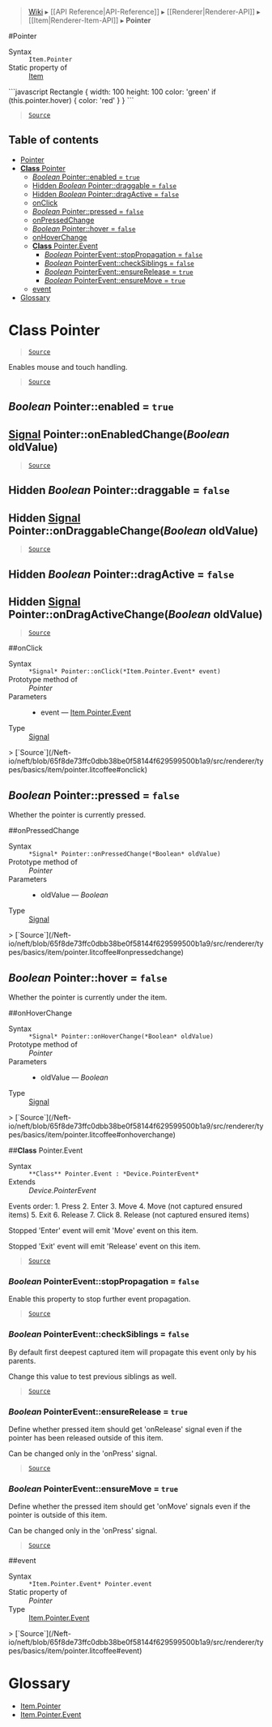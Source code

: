 > [Wiki](Home) ▸ [[API Reference|API-Reference]] ▸ [[Renderer|Renderer-API]] ▸ [[Item|Renderer-Item-API]] ▸ **Pointer**

#Pointer
<dl><dt>Syntax</dt><dd><code>Item.Pointer</code></dd><dt>Static property of</dt><dd><a href="/Neft-io/neft/wiki/Renderer-Item-API.md#class-item">Item</a></dd></dl>
```javascript
Rectangle {
    width: 100
    height: 100
    color: 'green'
    if (this.pointer.hover) {
        color: 'red'
    }
}
```

> [`Source`](/Neft-io/neft/blob/65f8de73ffc0dbb38be0f58144f629599500b1a9/src/renderer/types/basics/item/pointer.litcoffee#pointer)

## Table of contents
* [Pointer](#pointer)
* [**Class** Pointer](#class-pointer)
  * [*Boolean* Pointer::enabled = `true`](#boolean-pointerenabled--true)
  * [Hidden *Boolean* Pointer::draggable = `false`](#hidden-boolean-pointerdraggable--false)
  * [Hidden *Boolean* Pointer::dragActive = `false`](#hidden-boolean-pointerdragactive--false)
  * [onClick](#onclick)
  * [*Boolean* Pointer::pressed = `false`](#boolean-pointerpressed--false)
  * [onPressedChange](#onpressedchange)
  * [*Boolean* Pointer::hover = `false`](#boolean-pointerhover--false)
  * [onHoverChange](#onhoverchange)
  * [**Class** Pointer.Event](#class-pointerevent)
    * [*Boolean* PointerEvent::stopPropagation = `false`](#boolean-pointereventstoppropagation--false)
    * [*Boolean* PointerEvent::checkSiblings = `false`](#boolean-pointereventchecksiblings--false)
    * [*Boolean* PointerEvent::ensureRelease = `true`](#boolean-pointereventensurerelease--true)
    * [*Boolean* PointerEvent::ensureMove = `true`](#boolean-pointereventensuremove--true)
  * [event](#event)
* [Glossary](#glossary)

# **Class** Pointer

> [`Source`](/Neft-io/neft/blob/65f8de73ffc0dbb38be0f58144f629599500b1a9/src/renderer/types/basics/item/pointer.litcoffee#class-pointer)

Enables mouse and touch handling.

> [`Source`](/Neft-io/neft/blob/65f8de73ffc0dbb38be0f58144f629599500b1a9/src/renderer/types/basics/item/pointer.litcoffee#class-pointer)

## *Boolean* Pointer::enabled = `true`

## [Signal](/Neft-io/neft/wiki/Signal-API.md#class-signal) Pointer::onEnabledChange(*Boolean* oldValue)

> [`Source`](/Neft-io/neft/blob/65f8de73ffc0dbb38be0f58144f629599500b1a9/src/renderer/types/basics/item/pointer.litcoffee#boolean-pointerenabled--true-signal-pointeronenabledchangeboolean-oldvalue)

## Hidden *Boolean* Pointer::draggable = `false`

## Hidden [Signal](/Neft-io/neft/wiki/Signal-API.md#class-signal) Pointer::onDraggableChange(*Boolean* oldValue)

> [`Source`](/Neft-io/neft/blob/65f8de73ffc0dbb38be0f58144f629599500b1a9/src/renderer/types/basics/item/pointer.litcoffee#hidden-boolean-pointerdraggable--false-hidden-signal-pointerondraggablechangeboolean-oldvalue)

## Hidden *Boolean* Pointer::dragActive = `false`

## Hidden [Signal](/Neft-io/neft/wiki/Signal-API.md#class-signal) Pointer::onDragActiveChange(*Boolean* oldValue)

> [`Source`](/Neft-io/neft/blob/65f8de73ffc0dbb38be0f58144f629599500b1a9/src/renderer/types/basics/item/pointer.litcoffee#hidden-boolean-pointerdragactive--false-hidden-signal-pointerondragactivechangeboolean-oldvalue)

##onClick
<dl><dt>Syntax</dt><dd><code>&#x2A;Signal&#x2A; Pointer::onClick(&#x2A;Item.Pointer.Event&#x2A; event)</code></dd><dt>Prototype method of</dt><dd><i>Pointer</i></dd><dt>Parameters</dt><dd><ul><li>event — <a href="/Neft-io/neft/wiki/Renderer-Item.Pointer-API.md#class-pointerevent">Item.Pointer.Event</a></li></ul></dd><dt>Type</dt><dd><a href="/Neft-io/neft/wiki/Signal-API.md#class-signal">Signal</a></dd></dl>
> [`Source`](/Neft-io/neft/blob/65f8de73ffc0dbb38be0f58144f629599500b1a9/src/renderer/types/basics/item/pointer.litcoffee#onclick)

## *Boolean* Pointer::pressed = `false`

Whether the pointer is currently pressed.

##onPressedChange
<dl><dt>Syntax</dt><dd><code>&#x2A;Signal&#x2A; Pointer::onPressedChange(&#x2A;Boolean&#x2A; oldValue)</code></dd><dt>Prototype method of</dt><dd><i>Pointer</i></dd><dt>Parameters</dt><dd><ul><li>oldValue — <i>Boolean</i></li></ul></dd><dt>Type</dt><dd><a href="/Neft-io/neft/wiki/Signal-API.md#class-signal">Signal</a></dd></dl>
> [`Source`](/Neft-io/neft/blob/65f8de73ffc0dbb38be0f58144f629599500b1a9/src/renderer/types/basics/item/pointer.litcoffee#onpressedchange)

## *Boolean* Pointer::hover = `false`

Whether the pointer is currently under the item.

##onHoverChange
<dl><dt>Syntax</dt><dd><code>&#x2A;Signal&#x2A; Pointer::onHoverChange(&#x2A;Boolean&#x2A; oldValue)</code></dd><dt>Prototype method of</dt><dd><i>Pointer</i></dd><dt>Parameters</dt><dd><ul><li>oldValue — <i>Boolean</i></li></ul></dd><dt>Type</dt><dd><a href="/Neft-io/neft/wiki/Signal-API.md#class-signal">Signal</a></dd></dl>
> [`Source`](/Neft-io/neft/blob/65f8de73ffc0dbb38be0f58144f629599500b1a9/src/renderer/types/basics/item/pointer.litcoffee#onhoverchange)

##**Class** Pointer.Event
<dl><dt>Syntax</dt><dd><code>&#x2A;&#x2A;Class&#x2A;&#x2A; Pointer.Event : &#x2A;Device.PointerEvent&#x2A;</code></dd><dt>Extends</dt><dd><i>Device.PointerEvent</i></dd></dl>
Events order:
 1. Press
 2. Enter
 3. Move
 4. Move (not captured ensured items)
 5. Exit
 6. Release
 7. Click
 8. Release (not captured ensured items)

Stopped 'Enter' event will emit 'Move' event on this item.

Stopped 'Exit' event will emit 'Release' event on this item.

> [`Source`](/Neft-io/neft/blob/65f8de73ffc0dbb38be0f58144f629599500b1a9/src/renderer/types/basics/item/pointer.litcoffee#class-pointerevent)

### *Boolean* PointerEvent::stopPropagation = `false`

Enable this property to stop further event propagation.

> [`Source`](/Neft-io/neft/blob/65f8de73ffc0dbb38be0f58144f629599500b1a9/src/renderer/types/basics/item/pointer.litcoffee#boolean-pointereventstoppropagation--false)

### *Boolean* PointerEvent::checkSiblings = `false`

By default first deepest captured item will propagate this event only by his parents.

Change this value to test previous siblings as well.

> [`Source`](/Neft-io/neft/blob/65f8de73ffc0dbb38be0f58144f629599500b1a9/src/renderer/types/basics/item/pointer.litcoffee#boolean-pointereventchecksiblings--false)

### *Boolean* PointerEvent::ensureRelease = `true`

Define whether pressed item should get 'onRelease' signal even
if the pointer has been released outside of this item.

Can be changed only in the 'onPress' signal.

> [`Source`](/Neft-io/neft/blob/65f8de73ffc0dbb38be0f58144f629599500b1a9/src/renderer/types/basics/item/pointer.litcoffee#boolean-pointereventensurerelease--true)

### *Boolean* PointerEvent::ensureMove = `true`

Define whether the pressed item should get 'onMove' signals even
if the pointer is outside of this item.

Can be changed only in the 'onPress' signal.

> [`Source`](/Neft-io/neft/blob/65f8de73ffc0dbb38be0f58144f629599500b1a9/src/renderer/types/basics/item/pointer.litcoffee#boolean-pointereventensuremove--true)

##event
<dl><dt>Syntax</dt><dd><code>&#x2A;Item.Pointer.Event&#x2A; Pointer.event</code></dd><dt>Static property of</dt><dd><i>Pointer</i></dd><dt>Type</dt><dd><a href="/Neft-io/neft/wiki/Renderer-Item.Pointer-API.md#class-pointerevent">Item.Pointer.Event</a></dd></dl>
> [`Source`](/Neft-io/neft/blob/65f8de73ffc0dbb38be0f58144f629599500b1a9/src/renderer/types/basics/item/pointer.litcoffee#event)

# Glossary

- [Item.Pointer](#class-pointer)
- [Item.Pointer.Event](#class-pointerevent)

